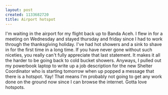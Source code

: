 ```yaml
--- 
layout: post
created: 1133682720
title: Airport hotspot
---
```

I'm waiting in the airport for my flight back up to Banda Aceh.  I flew in for a meeting on Wednesday and stayed thursday and friday since I had to work through the thanksgiving holiday.  I've had hot showers and a sink to shave in for the first time in a long time.  If you have never gone without such niceties, you really can't fully appreciate that last statement.  It makes it all the harder to be going back to cold bucket showers.  Anyways, I pulled out my powerbook laptop to write up a job description for the new Shelter Coordinator who is starting tomorrow when up popped a message that there is a hotspot.  Yay!  That means I'm probably not going to get any work done on the ground now since I can browse the internet.  Gotta love hotspots.
